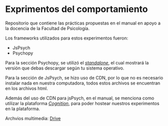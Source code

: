 # Exprimentos del comportamiento

Repositorio que contiene las prácticas propuestas en el manual en apoyo a la docencia de la Facultad de Psicología.

Los frameworks utilizados para estos experimentos fueron:
- JsPsych
- Psychopy

Para la sección Psychopy, se utilizó el _[standalone](https://www.psychopy.org/download.html)_, el cual mostrará la versión que debas descargar según tu sistema operativo. 

Para la sección de JsPsych, se hizo uso de CDN, por lo que no es necesario instalar nada en nuestra computadora, todos estos archivos se encuentran en los archivos html.

Además del uso de CDN para jsPsych, en el manual, se menciona como utilizar la plataforma _[Cognition](https://www.cognition.run/)_, para poder hostear nuestros experimentos en la plataforma.

Archvios multimedia: [Drive](https://drive.google.com/drive/folders/1SpAjncwDaYxB9TxmgNCVh77inljDKFm5?usp=drive_link)